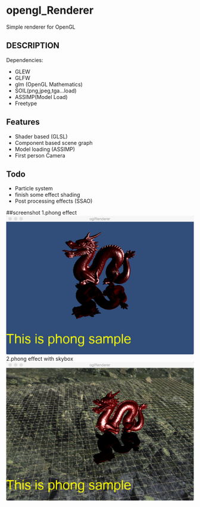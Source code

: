 # opengl_Renderer
Simple renderer for OpenGL

## DESCRIPTION

Dependencies:

* GLEW
* GLFW
* glm (OpenGL Mathematics)
* SOIL(png,jpeg,tga...load)
* ASSIMP(Model Load)
* Freetype

## Features

* Shader based (GLSL)
* Component based scene graph
* Model loading (ASSIMP)
* First person Camera

## Todo
* Particle system
* finish some effect shading
* Post processing effects (SSAO)

##screenshot
1.phong effect
![screenshot](https://github.com/zc5872061/opengl_Renderer/blob/master/screenshot/1.png) 
2.phong effect with skybox
![screenshot](https://github.com/zc5872061/opengl_Renderer/blob/master/screenshot/2.png)



